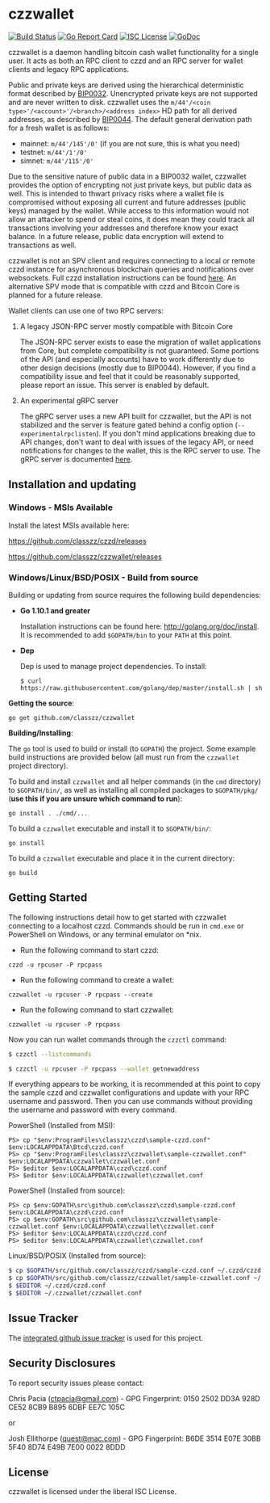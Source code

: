 czzwallet
=========
[![Build Status](https://travis-ci.org/classzz/czzwallet.png?branch=master)](https://travis-ci.org/classzz/czzwallet)
[![Go Report Card](https://goreportcard.com/badge/github.com/classzz/czzwallet)](https://goreportcard.com/report/github.com/classzz/czzwallet)
[![ISC License](http://img.shields.io/badge/license-ISC-blue.svg)](http://copyfree.org)
[![GoDoc](https://img.shields.io/badge/godoc-reference-blue.svg)](http://godoc.org/github.com/classzz/czzwallet)

czzwallet is a daemon handling bitcoin cash wallet functionality for a
single user.  It acts as both an RPC client to czzd and an RPC server
for wallet clients and legacy RPC applications.

Public and private keys are derived using the hierarchical
deterministic format described by
[BIP0032](https://github.com/bitcoin/bips/blob/master/bip-0032.mediawiki).
Unencrypted private keys are not supported and are never written to
disk.  czzwallet uses the
`m/44'/<coin type>'/<account>'/<branch>/<address index>`
HD path for all derived addresses, as described by
[BIP0044](https://github.com/bitcoin/bips/blob/master/bip-0044.mediawiki).
The default general derivation path for a fresh wallet is as follows:

 - mainnet: `m/44'/145'/0'` (if you are not sure, this is what you need)
 - testnet: `m/44'/1'/0'`
 - simnet: `m/44'/115'/0'`

Due to the sensitive nature of public data in a BIP0032 wallet,
czzwallet provides the option of encrypting not just private keys, but
public data as well.  This is intended to thwart privacy risks where a
wallet file is compromised without exposing all current and future
addresses (public keys) managed by the wallet. While access to this
information would not allow an attacker to spend or steal coins, it
does mean they could track all transactions involving your addresses
and therefore know your exact balance.  In a future release, public data
encryption will extend to transactions as well.

czzwallet is not an SPV client and requires connecting to a local or
remote czzd instance for asynchronous blockchain queries and
notifications over websockets.  Full czzd installation instructions
can be found [here](https://github.com/classzz/czzd).  An alternative
SPV mode that is compatible with czzd and Bitcoin Core is planned for
a future release.

Wallet clients can use one of two RPC servers:

  1. A legacy JSON-RPC server mostly compatible with Bitcoin Core

     The JSON-RPC server exists to ease the migration of wallet applications
     from Core, but complete compatibility is not guaranteed.  Some portions of
     the API (and especially accounts) have to work differently due to other
     design decisions (mostly due to BIP0044).  However, if you find a
     compatibility issue and feel that it could be reasonably supported, please
     report an issue.  This server is enabled by default.

  2. An experimental gRPC server

     The gRPC server uses a new API built for czzwallet, but the API is not
     stabilized and the server is feature gated behind a config option
     (`--experimentalrpclisten`).  If you don't mind applications breaking due
     to API changes, don't want to deal with issues of the legacy API, or need
     notifications for changes to the wallet, this is the RPC server to use.
     The gRPC server is documented [here](./rpc/documentation/README.md).

## Installation and updating

### Windows - MSIs Available

Install the latest MSIs available here:

https://github.com/classzz/czzd/releases

https://github.com/classzz/czzwallet/releases

### Windows/Linux/BSD/POSIX - Build from source

Building or updating from source requires the following build dependencies:

- **Go 1.10.1 and greater**

  Installation instructions can be found here: http://golang.org/doc/install.
  It is recommended to add `$GOPATH/bin` to your `PATH` at this point.


- **Dep**

  Dep is used to manage project dependencies.
  To install:

  `$ curl https://raw.githubusercontent.com/golang/dep/master/install.sh | sh`

**Getting the source**:

```
go get github.com/classzz/czzwallet
```

**Building/Installing**:

The `go` tool is used to build or install (to `GOPATH`) the project.  Some
example build instructions are provided below (all must run from the `czzwallet`
project directory).

To build and install `czzwallet` and all helper commands (in the `cmd`
directory) to `$GOPATH/bin/`, as well as installing all compiled packages to
`$GOPATH/pkg/` (**use this if you are unsure which command to run**):

```
go install . ./cmd/...
```

To build a `czzwallet` executable and install it to `$GOPATH/bin/`:

```
go install
```

To build a `czzwallet` executable and place it in the current directory:

```
go build
```

## Getting Started

The following instructions detail how to get started with czzwallet connecting
to a localhost czzd.  Commands should be run in `cmd.exe` or PowerShell on
Windows, or any terminal emulator on *nix.

- Run the following command to start czzd:

```
czzd -u rpcuser -P rpcpass
```

- Run the following command to create a wallet:

```
czzwallet -u rpcuser -P rpcpass --create
```

- Run the following command to start czzwallet:

```
czzwallet -u rpcuser -P rpcpass
```

Now you can run wallet commands through the `czzctl` command:

```bash
$ czzctl --listcommands

$ czzctl -u rpcuser -P rpcpass --wallet getnewaddress
```

If everything appears to be working, it is recommended at this point to
copy the sample czzd and czzwallet configurations and update with your
RPC username and password. Then you can use commands without providing
the username and password with every command.

PowerShell (Installed from MSI):
```
PS> cp "$env:ProgramFiles\classzz\czzd\sample-czzd.conf" $env:LOCALAPPDATA\Btcd\czzd.conf
PS> cp "$env:ProgramFiles\classzz\czzwallet\sample-czzwallet.conf" $env:LOCALAPPDATA\czzwallet\czzwallet.conf
PS> $editor $env:LOCALAPPDATA\czzd\czzd.conf
PS> $editor $env:LOCALAPPDATA\czzwallet\czzwallet.conf
```

PowerShell (Installed from source):
```
PS> cp $env:GOPATH\src\github.com\classzz\czzd\sample-czzd.conf $env:LOCALAPPDATA\czzd\czzd.conf
PS> cp $env:GOPATH\src\github.com\classzz\czzwallet\sample-czzwallet.conf $env:LOCALAPPDATA\czzwallet\czzwallet.conf
PS> $editor $env:LOCALAPPDATA\czzd\czzd.conf
PS> $editor $env:LOCALAPPDATA\czzwallet\czzwallet.conf
```

Linux/BSD/POSIX (Installed from source):
```bash
$ cp $GOPATH/src/github.com/classzz/czzd/sample-czzd.conf ~/.czzd/czzd.conf
$ cp $GOPATH/src/github.com/classzz/czzwallet/sample-czzwallet.conf ~/.czzwallet/czzwallet.conf
$ $EDITOR ~/.czzd/czzd.conf
$ $EDITOR ~/.czzwallet/czzwallet.conf
```

## Issue Tracker

The [integrated github issue tracker](https://github.com/classzz/czzwallet/issues)
is used for this project.

## Security Disclosures

To report security issues please contact:

Chris Pacia (ctpacia@gmail.com) - GPG Fingerprint: 0150 2502 DD3A 928D CE52 8CB9 B895 6DBF EE7C 105C

or

Josh Ellithorpe (quest@mac.com) - GPG Fingerprint: B6DE 3514 E07E 30BB 5F40  8D74 E49B 7E00 0022 8DDD 

## License

czzwallet is licensed under the liberal ISC License.
